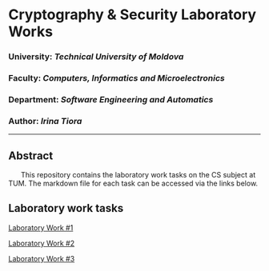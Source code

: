# Cryptography & Security Laboratory Works

### University: _Technical University of Moldova_
### Faculty: _Computers, Informatics and Microelectronics_
### Department: _Software Engineering and Automatics_
### Author: _Irina Tiora_

----

## Abstract
&ensp;&ensp;&ensp; This repository contains the laboratory work tasks on the CS subject at TUM. The markdown file for each task can be accessed via the links below.


## Laboratory work tasks

[Laboratory Work #1](https://github.com/EliriaT/CS-Labs/tree/main/classicCipher)

[Laboratory Work #2](https://github.com/EliriaT/CS-Labs/tree/main/streamBlockCipher)

[Laboratory Work #3](https://github.com/EliriaT/CS-Labs/tree/main/asymetricCipher)


